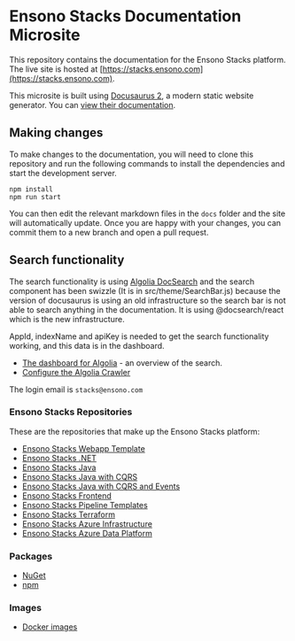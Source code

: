 # Ensono Stacks Documentation Microsite

This repository contains the documentation for the Ensono Stacks platform.
The live site is hosted at [https://stacks.ensono.com](https://stacks.ensono.com).

This microsite is built using [Docusaurus 2](https://v2.docusaurus.io/), a modern static website generator.
You can [view their documentation](https://v2.docusaurus.io/docs/).

## Making changes

To make changes to the documentation, you will need to clone this repository and run the following commands to install the dependencies and start the development server.

```console
npm install
npm run start
```

You can then edit the relevant markdown files in the `docs` folder and the site will automatically update.
Once you are happy with your changes, you can commit them to a new branch and open a pull request.

## Search functionality

The search functionality is using [Algolia DocSearch](https://docusaurus.io/docs/search#using-algolia-docsearch) and the search component has been swizzle (It is in src/theme/SearchBar.js) because the version of docusaurus is using an old infrastructure so the search bar is not able to search anything in the documentation. It is using @docsearch/react which is the new infrastructure. 

AppId, indexName and apiKey is needed to get the search functionality working, and this data is in the dashboard.

- [The dashboard for Algolia](https://dashboard.algolia.com/) - an overview of the search.
- [Configure the Algolia Crawler](https://crawler.algolia.com/)

The login email is `stacks@ensono.com`

### Ensono Stacks Repositories

These are the repositories that make up the Ensono Stacks platform:

- [Ensono Stacks Webapp Template](https://github.com/Ensono/stacks-webapp-template)
- [Ensono Stacks .NET](https://github.com/Ensono/stacks-dotnet)
- [Ensono Stacks Java](https://github.com/Ensono/stacks-java)
- [Ensono Stacks Java with CQRS](https://github.com/Ensono/stacks-java-cqrs)
- [Ensono Stacks Java with CQRS and Events](https://github.com/Ensono/stacks-java-cqrs-events)
- [Ensono Stacks Frontend](https://github.com/Ensono/stacks-nx-plugins)
- [Ensono Stacks Pipeline Templates](https://github.com/Ensono/stacks-pipeline-templates)
- [Ensono Stacks Terraform](https://github.com/Ensono/stacks-terraform)
- [Ensono Stacks Azure Infrastructure](https://github.com/Ensono/stacks-infrastructure-aks)
- [Ensono Stacks Azure Data Platform](https://github.com/Ensono/stacks-azure-data)

### Packages

- [NuGet](https://www.nuget.org/profiles/amidostacks)
- [npm](https://www.npmjs.com/~ensonostacks)

### Images

- [Docker images](https://hub.docker.com/u/amidostacks)
